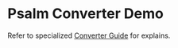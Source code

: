 <!-- markdownlint-disable MD013 -->
# Psalm Converter Demo

Refer to specialized [Converter Guide](../../docs/converter/psalm.md) for explains.
